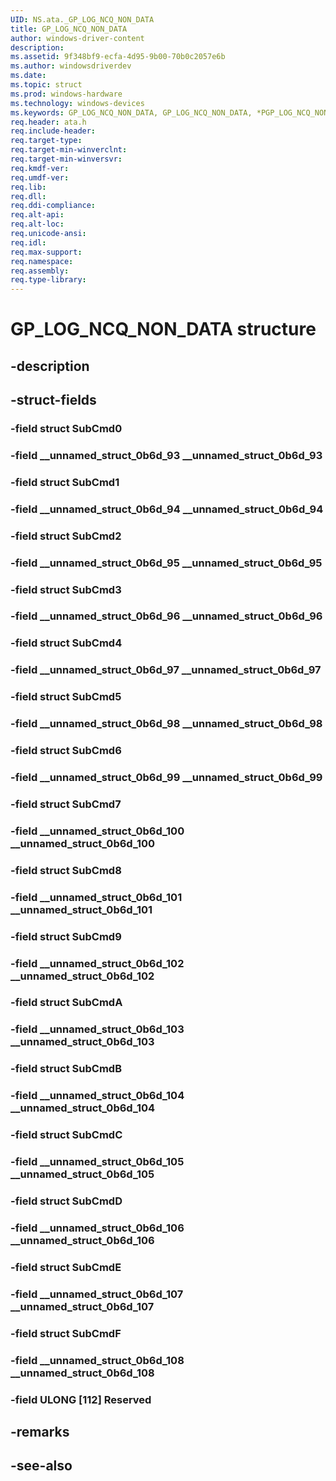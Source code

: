 ```yaml
---
UID: NS.ata._GP_LOG_NCQ_NON_DATA
title: GP_LOG_NCQ_NON_DATA
author: windows-driver-content
description: 
ms.assetid: 9f348bf9-ecfa-4d95-9b00-70b0c2057e6b
ms.author: windowsdriverdev
ms.date: 
ms.topic: struct
ms.prod: windows-hardware
ms.technology: windows-devices
ms.keywords: GP_LOG_NCQ_NON_DATA, GP_LOG_NCQ_NON_DATA, *PGP_LOG_NCQ_NON_DATA
req.header: ata.h
req.include-header:
req.target-type:
req.target-min-winverclnt:
req.target-min-winversvr:
req.kmdf-ver:
req.umdf-ver:
req.lib:
req.dll:
req.ddi-compliance:
req.alt-api:
req.alt-loc:
req.unicode-ansi:
req.idl:
req.max-support:
req.namespace:
req.assembly:
req.type-library:
---
```


# GP_LOG_NCQ_NON_DATA structure

## -description



## -struct-fields

### -field struct SubCmd0			
 	
### -field __unnamed_struct_0b6d_93 __unnamed_struct_0b6d_93			
 	
### -field struct SubCmd1			
 	
### -field __unnamed_struct_0b6d_94 __unnamed_struct_0b6d_94			
 	
### -field struct SubCmd2			
 	
### -field __unnamed_struct_0b6d_95 __unnamed_struct_0b6d_95			
 	
### -field struct SubCmd3			
 	
### -field __unnamed_struct_0b6d_96 __unnamed_struct_0b6d_96			
 	
### -field struct SubCmd4			
 	
### -field __unnamed_struct_0b6d_97 __unnamed_struct_0b6d_97			
 	
### -field struct SubCmd5			
 	
### -field __unnamed_struct_0b6d_98 __unnamed_struct_0b6d_98			
 	
### -field struct SubCmd6			
 	
### -field __unnamed_struct_0b6d_99 __unnamed_struct_0b6d_99			
 	
### -field struct SubCmd7			
 	
### -field __unnamed_struct_0b6d_100 __unnamed_struct_0b6d_100			
 	
### -field struct SubCmd8			
 	
### -field __unnamed_struct_0b6d_101 __unnamed_struct_0b6d_101			
 	
### -field struct SubCmd9			
 	
### -field __unnamed_struct_0b6d_102 __unnamed_struct_0b6d_102			
 	
### -field struct SubCmdA			
 	
### -field __unnamed_struct_0b6d_103 __unnamed_struct_0b6d_103			
 	
### -field struct SubCmdB			
 	
### -field __unnamed_struct_0b6d_104 __unnamed_struct_0b6d_104			
 	
### -field struct SubCmdC			
 	
### -field __unnamed_struct_0b6d_105 __unnamed_struct_0b6d_105			
 	
### -field struct SubCmdD			
 	
### -field __unnamed_struct_0b6d_106 __unnamed_struct_0b6d_106			
 	
### -field struct SubCmdE			
 	
### -field __unnamed_struct_0b6d_107 __unnamed_struct_0b6d_107			
 	
### -field struct SubCmdF			
 	
### -field __unnamed_struct_0b6d_108 __unnamed_struct_0b6d_108			
 	
### -field ULONG [112] Reserved			
 	
## -remarks

## -see-also